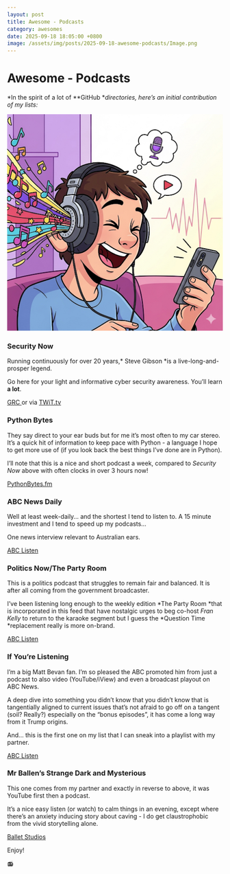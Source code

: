 ```yaml
---
layout: post
title: Awesome - Podcasts
category: awesomes
date: 2025-09-18 18:05:00 +0800
image: /assets/img/posts/2025-09-18-awesome-podcasts/Image.png
---
```


# Awesome - Podcasts  
*In the spirit of a lot of **GitHub **directories, here’s an initial contribution of my lists:*  
  
![Image](/assets/img/posts/2025-09-18-awesome-podcasts/Image.png)  
  
### Security Now  
Running continuously for over 20 years,* Steve Gibson *is a live-long-and-prosper legend.  
  
Go here for your light and informative cyber security awareness. You’ll learn **a lot**.  
  
[GRC ](https://grc.com/sn)or via [TWiT.tv](https://twit.tv/sn)  
  
### **Python Bytes**  
They say direct to your ear buds but for me it’s most often to my car stereo. It’s a quick hit of information to keep pace with Python - a language I hope to get more use of (if you look back the best things I’ve done are in Python).  
  
I’ll note that this is a nice and short podcast a week, compared to *Security Now* above with often clocks in over 3 hours now!  
  
[PythonBytes.fm](https://pythonbytes.fm)  
###   
### ABC News Daily  
Well at least week-daily… and the shortest I tend to listen to. A 15 minute investment and I tend to speed up my podcasts…  
  
One news interview relevant to Australian ears.  
  
[ABC Listen](https://www.abc.net.au/listen/programs/abc-news-daily)  
  
### Politics Now/The Party Room  
This is a politics podcast that struggles to remain fair and balanced. It is after all coming from the government broadcaster.  
  
I’ve been listening long enough to the weekly edition *The Party Room *that is incorporated in this feed that have nostalgic urges to beg co-host *Fran Kelly* to return to the karaoke segment but I guess the *Question Time *replacement really is more on-brand.  
  
[ABC Listen](https://www.abc.net.au/listen/programs/politics-now)  
  
### If You’re Listening  
I’m a big Matt Bevan fan. I’m so pleased the ABC promoted him from just a podcast to also video (YouTube/iView) and even a broadcast playout on ABC News.  
  
A deep dive into something you didn’t know that you didn’t know that is tangentially aligned to current issues that’s not afraid to go off on a tangent (soil? Really?) especially on the “bonus episodes”, it has come a long way from it Trump origins.  
  
And… this is the first one on my list that I can sneak into a playlist with my partner.  
  
[ABC Listen](https://www.abc.net.au/listen/programs/if-youre-listening)  
  
### Mr Ballen’s Strange Dark and Mysterious  
This one comes from my partner and exactly in reverse to above, it was YouTube first then a podcast.  
  
It’s a nice easy listen (or watch) to calm things in an evening, except where there’s an anxiety inducing story about caving - I do get claustrophobic from the vivid storytelling alone.  
  
[Ballet Studios](https://ballenstudios.com)  
  
Enjoy!  
  
📻  
